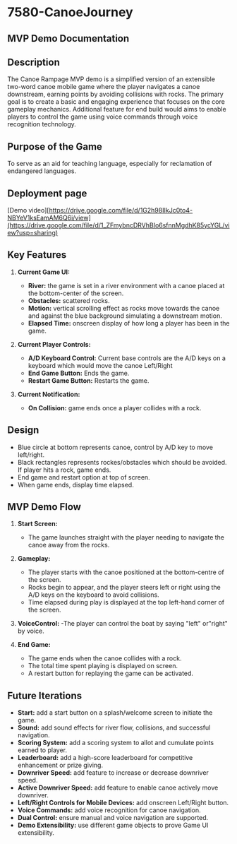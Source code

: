 # 7580-CanoeJourney 

## MVP Demo Documentation

## Description
The Canoe Rampage MVP demo is a simplified version of an extensible two-word canoe mobile game where the player navigates a canoe downstream, earning points by avoiding collisions with rocks. The primary goal is to create a basic and engaging experience that focuses on the core gameplay mechanics. Additional feature for end build would aims to enable players to control the game using voice commands through voice recognition technology.


## Purpose of the Game
To serve as an aid for teaching language, especially for reclamation of endangered languages.


## Deployment page


[Demo video][https://drive.google.com/file/d/1G2h98IIkJc0to4-NBYeV1ksEamAM6Q6i/view](https://drive.google.com/file/d/1_ZFmybncDRVhBIo6sfnnMgdhK85ycYGL/view?usp=sharing)





## Key Features

1. **Current Game UI:**
    - **River:** the game is set in a river environment with a canoe placed at the bottom-center of the screen.
    - **Obstacles:** scattered rocks.
    - **Motion:** vertical scrolling effect as rocks move towards the canoe and against the blue background simulating a downstream motion.
    - **Elapsed Time:** onscreen display of how long a player has been in the game.

2. **Current Player Controls:**
    - **A/D Keyboard Control:** Current base controls are the A/D keys on a keyboard which would move the canoe Left/Right
    - **End Game Button:** Ends the game.
    - **Restart Game Button:** Restarts the game.

3. **Current Notification:**
    - **On Collision:** game ends once a player collides with a rock.


## Design
- Blue circle at bottom represents canoe, control by A/D key to move left/right.
- Black rectangles represents rockes/obstacles which should be avoided. If player hits a rock, game ends.
- End game and restart option at top of screen.
- When game ends, display time elapsed.

## MVP Demo Flow

1. **Start Screen:**
    - The game launches straight with the player needing to navigate the canoe away from the rocks.

2. **Gameplay:**
    - The player starts with the canoe positioned at the bottom-centre of the screen.
    - Rocks begin to appear, and the player steers left or right using the A/D keys on the keyboard to avoid collisions.
    - Time elapsed during play is displayed at the top left-hand corner of the screen.
3. **VoiceControl:**
   -The player can control the boat by saying "left" or"right" by voice.    

3. **End Game:**
    - The game ends when the canoe collides with a rock.
    - The total time spent playing is displayed on screen.
    - A restart button for replaying the game can be activated.


## Future Iterations
- **Start:** add a start button on a splash/welcome screen to initiate the game.
- **Sound:** add sound effects for river flow, collisions, and successful navigation.
- **Scoring System:** add a scoring system to allot and cumulate points earned to player.
- **Leaderboard:** add a high-score leaderboard for competitive enhancement or prize giving.
- **Downriver Speed:** add feature to increase or decrease downriver speed.
- **Active Downriver Speed:** add feature to enable canoe actively move downriver.
- **Left/Right Controls for Mobile Devices:** add onscreen Left/Right button.
- **Voice Commands:** add voice recognition for canoe navigation.
- **Dual Control:** ensure manual and voice navigation are supported.
- **Demo Extensibility:** use different game objects to prove Game UI extensibility.
